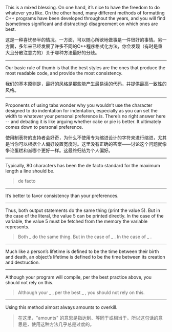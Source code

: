 This is a mixed blessing. On one hand, it’s nice to have the freedom to do whatever you like. On the other hand, many different methods of formatting C++ programs have been developed throughout the years, and you will find (sometimes significant and distracting) disagreement on which ones are best.

这是一种喜忧参半的情况。一方面，可以随心所欲地做事是一件很好的事情。另一方面，多年来已经发展了许多不同的C++程序格式化方法，你会发现（有时是重大且分散注意力的）关于哪种方法最好的分歧。

---

Our basic rule of thumb is that the best styles are the ones that produce the most readable code, and provide the most consistency.

我们的基本原则是，最好的风格是那些能产生最易读的代码，并提供最高一致性的风格。

---

Proponents of using tabs wonder why you wouldn’t use the character designed to do indentation for indentation, especially as you can set the width to whatever your personal preference is. There’s no right answer here -- and debating it is like arguing whether cake or pie is better. It ultimately comes down to personal preference.

使用制表符的支持者会好奇，为什么不使用专为缩进设计的字符来进行缩进，尤其是当你可以根据个人偏好设置宽度时。这里没有正确的答案——讨论这个问题就像争论蛋糕和派哪个更好一样。这最终归结为个人偏好。

---

Typically, 80 characters has been the de facto standard for the maximum length a line should be.

> de facto

---
It’s better to favor consistency than your preferences.

---
Thus, both output statements do the same thing (print the value 5). But in the case of the literal, the value 5 can be printed directly. In the case of the variable, the value 5 must be fetched from the memory the variable represents.

> Both _ do the same thing. But in the case of _ . In the case of _ .

---

Much like a person’s lifetime is defined to be the time between their birth and death, an object’s lifetime is defined to be the time between its creation and destruction. 

---
Although your program will compile, per the best practice above, you should not rely on this.

> Although your _ , per the best _ , you should not rely on this.

---
Using this method almost always amounts to overkill.

> 在这里，"amounts" 的意思是指达到、等同于或相当于。所以这句话的意思是，使用这种方法几乎总是过度的。